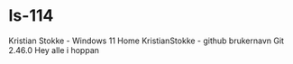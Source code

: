 # Is-114
Kristian Stokke - Windows 11 Home
KristianStokke - github brukernavn
Git 2.46.0
Hey alle i hoppan
